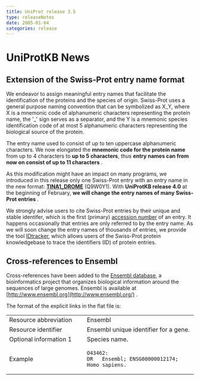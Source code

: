 ```yaml
---
title: UniProt release 3.5
type: releaseNotes
date: 2005-01-04
categories: release
---
```


# UniProtKB News

## Extension of the Swiss-Prot entry name format

We endeavor to assign meaningful entry names that facilitate the identification of the proteins and the species of origin. Swiss-Prot uses a general purpose naming convention that can be symbolized as X_Y, where X is a mnemonic code of alphanumeric characters representing the protein name, the '\_' sign serves as a separator, and the Y is a mnemonic species identification code of at most 5 alphanumeric characters representing the biological source of the protein.

The entry name used to consist of up to ten uppercase alphanumeric characters. We now elongated the **mnemonic code for the protein name** from up to 4 characters to **up to 5 characters**, thus **entry names can from now on consist of up to 11 characters** .

As this modification might have an impact on many programs, we introduced in this release only one Swiss-Prot entry with an entry name in the new format: **[TINA1_DROME](http://www.uniprot.org/uniprotkb/Q9W0Y1)** (Q9W0Y1). With **UniProtKB release 4.0** at the beginning of February, **we will change the entry names of many Swiss-Prot entries** .

We strongly advise users to cite Swiss-Prot entries by their unique and stable identifer, which is the first (primary) [accession number](http://www.uniprot.org/manual/accession) of an entry. It happens occasionally that entries are only referred to by the entry name. As we will soon change the entry names of thousands of entries, we provide the tool [IDtracker](http://www.expasy.org/cgi-bin/idtracker), which allows users of the Swiss-Prot protein knowledgebase to trace the identifiers (ID) of protein entries.

## Cross-references to Ensembl

Cross-references have been added to the [Ensembl database](http://www.ensembl.org/), a bioinformatics project that organizes biological information around the sequences of large genomes. Ensembl is available at [http://www.ensembl.org](http://www.ensembl.org/) .

The format of the explicit links in the flat file is:

<table><colgroup><col style="width: 41%" /><col style="width: 58%" /></colgroup><tbody><tr class="odd"><td>Resource abbreviation</td><td>Ensembl</td></tr><tr class="even"><td>Resource identifier</td><td>Ensembl unique identifier for a gene.</td></tr><tr class="odd"><td>Optional information 1</td><td>Species name.</td></tr><tr class="even"><td>Example</td><td><pre><code>O43462:
DR   Ensembl; ENSG00000012174; Homo sapiens.</code></pre></td></tr></tbody></table>
